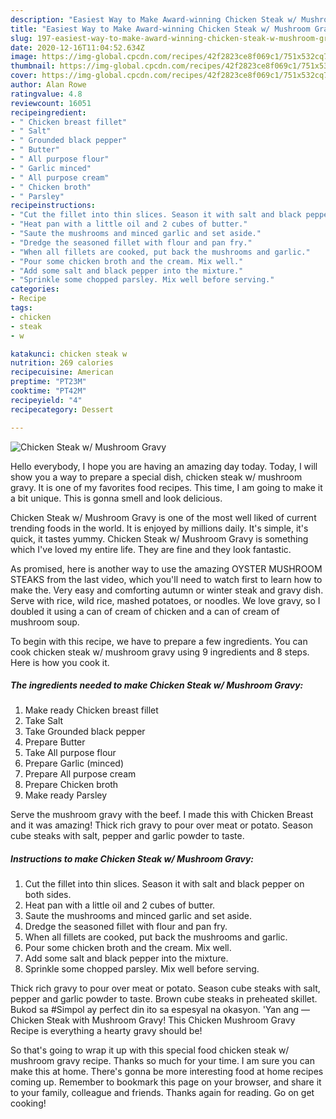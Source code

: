 ```yaml
---
description: "Easiest Way to Make Award-winning Chicken Steak w/ Mushroom Gravy"
title: "Easiest Way to Make Award-winning Chicken Steak w/ Mushroom Gravy"
slug: 197-easiest-way-to-make-award-winning-chicken-steak-w-mushroom-gravy
date: 2020-12-16T11:04:52.634Z
image: https://img-global.cpcdn.com/recipes/42f2823ce8f069c1/751x532cq70/chicken-steak-w-mushroom-gravy-recipe-main-photo.jpg
thumbnail: https://img-global.cpcdn.com/recipes/42f2823ce8f069c1/751x532cq70/chicken-steak-w-mushroom-gravy-recipe-main-photo.jpg
cover: https://img-global.cpcdn.com/recipes/42f2823ce8f069c1/751x532cq70/chicken-steak-w-mushroom-gravy-recipe-main-photo.jpg
author: Alan Rowe
ratingvalue: 4.8
reviewcount: 16051
recipeingredient:
- " Chicken breast fillet"
- " Salt"
- " Grounded black pepper"
- " Butter"
- " All purpose flour"
- " Garlic minced"
- " All purpose cream"
- " Chicken broth"
- " Parsley"
recipeinstructions:
- "Cut the fillet into thin slices. Season it with salt and black pepper on both sides."
- "Heat pan with a little oil and 2 cubes of butter."
- "Saute the mushrooms and minced garlic and set aside."
- "Dredge the seasoned fillet with flour and pan fry."
- "When all fillets are cooked, put back the mushrooms and garlic."
- "Pour some chicken broth and the cream. Mix well."
- "Add some salt and black pepper into the mixture."
- "Sprinkle some chopped parsley. Mix well before serving."
categories:
- Recipe
tags:
- chicken
- steak
- w

katakunci: chicken steak w 
nutrition: 269 calories
recipecuisine: American
preptime: "PT23M"
cooktime: "PT42M"
recipeyield: "4"
recipecategory: Dessert

---
```



![Chicken Steak w/ Mushroom Gravy](https://img-global.cpcdn.com/recipes/42f2823ce8f069c1/751x532cq70/chicken-steak-w-mushroom-gravy-recipe-main-photo.jpg)

Hello everybody, I hope you are having an amazing day today. Today, I will show you a way to prepare a special dish, chicken steak w/ mushroom gravy. It is one of my favorites food recipes. This time, I am going to make it a bit unique. This is gonna smell and look delicious.

Chicken Steak w/ Mushroom Gravy is one of the most well liked of current trending foods in the world. It is enjoyed by millions daily. It's simple, it's quick, it tastes yummy. Chicken Steak w/ Mushroom Gravy is something which I've loved my entire life. They are fine and they look fantastic.

As promised, here is another way to use the amazing OYSTER MUSHROOM STEAKS from the last video, which you&#39;ll need to watch first to learn how to make the. Very easy and comforting autumn or winter steak and gravy dish. Serve with rice, wild rice, mashed potatoes, or noodles. We love gravy, so I doubled it using a can of cream of chicken and a can of cream of mushroom soup.


To begin with this recipe, we have to prepare a few ingredients. You can cook chicken steak w/ mushroom gravy using 9 ingredients and 8 steps. Here is how you cook it.

<!--inarticleads1-->

##### The ingredients needed to make Chicken Steak w/ Mushroom Gravy:

1. Make ready  Chicken breast fillet
1. Take  Salt
1. Take  Grounded black pepper
1. Prepare  Butter
1. Take  All purpose flour
1. Prepare  Garlic (minced)
1. Prepare  All purpose cream
1. Prepare  Chicken broth
1. Make ready  Parsley


Serve the mushroom gravy with the beef. I made this with Chicken Breast and it was amazing! Thick rich gravy to pour over meat or potato. Season cube steaks with salt, pepper and garlic powder to taste. 

<!--inarticleads2-->

##### Instructions to make Chicken Steak w/ Mushroom Gravy:

1. Cut the fillet into thin slices. Season it with salt and black pepper on both sides.
1. Heat pan with a little oil and 2 cubes of butter.
1. Saute the mushrooms and minced garlic and set aside.
1. Dredge the seasoned fillet with flour and pan fry.
1. When all fillets are cooked, put back the mushrooms and garlic.
1. Pour some chicken broth and the cream. Mix well.
1. Add some salt and black pepper into the mixture.
1. Sprinkle some chopped parsley. Mix well before serving.


Thick rich gravy to pour over meat or potato. Season cube steaks with salt, pepper and garlic powder to taste. Brown cube steaks in preheated skillet. Bukod sa #Simpol ay perfect din ito sa espesyal na okasyon. &#39;Yan ang — Chicken Steak with Mushroom Gravy! This Chicken Mushroom Gravy Recipe is everything a hearty gravy should be! 

So that's going to wrap it up with this special food chicken steak w/ mushroom gravy recipe. Thanks so much for your time. I am sure you can make this at home. There's gonna be more interesting food at home recipes coming up. Remember to bookmark this page on your browser, and share it to your family, colleague and friends. Thanks again for reading. Go on get cooking!
